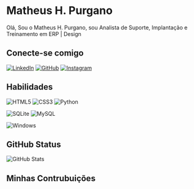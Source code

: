 # Matheus H. Purgano
Olá, Sou o Matheus H. Purgano, sou 
Analista de Suporte, Implantação e Treinamento em ERP | Design

## Conecte-se comigo
[![LinkedIn](https://img.shields.io/badge/LinkedIn-0077B5?style=for-the-badge&logo=linkedin&logoColor=white)](https://www.linkedin.com/in/purgano/)
	[![GitHub](https://img.shields.io/badge/GitHub-100000?style=for-the-badge&logo=github&logoColor=white)](https://github.com/purgano)
    [![Instagram](https://img.shields.io/badge/-Instagram-%23E4405F?style=for-the-badge&logo=instagram&logoColor=white)](https://www.instagram.com/purgano/)

## Habilidades
![HTML5](https://img.shields.io/badge/HTML5-E34F26?style=for-the-badge&logo=html5&logoColor=white)
![CSS3](https://img.shields.io/badge/CSS3-1572B6?style=for-the-badge&logo=css3&logoColor=white)
![Python](https://img.shields.io/badge/Python-14354C?style=for-the-badge&logo=python&logoColor=white)

![SQLite](https://img.shields.io/badge/SQLite-000?style=for-the-badge&logo=sqlite&logoColor=07405E)
![MySQL](https://img.shields.io/badge/MySQL-00000F?style=for-the-badge&logo=mysql&logoColor=white)

![Windows](https://img.shields.io/badge/Windows-000?style=for-the-badge&logo=windows&logoColor=2CA5E0)
## GitHub Status
![GitHub Stats](https://github-readme-stats.vercel.app/api?username=Purgano&theme=transparent&bg_color=&border_color=30A3DC&show_icons=true&icon_color=30A3DC&title_color=E94D5F&text_color=FFF)
## Minhas Contrubuições